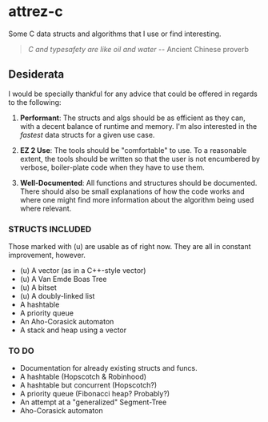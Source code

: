 # attrez-c
Some C data structs and algorithms that I use or find interesting.

> *C and typesafety are like oil and water*
-- Ancient Chinese proverb

## Desiderata
I would be specially thankful for any advice that could be offered in regards to the following:

1. **Performant**: The structs and algs should be as efficient as they can, with a decent balance of runtime and memory. I'm also interested in the _fastest_ data structs for a given use case.
 
2. **EZ 2 Use**: The tools should be "comfortable" to use. To a reasonable extent, the tools should be written so that the user is not encumbered by verbose, boiler-plate code when they have to use them.

3. **Well-Documented**: All functions and structures should be documented. There should also be small explanations of how the code works and where one might find more information about the algorithm being used where relevant. 

### STRUCTS INCLUDED
Those marked with (u) are usable as of right now. They are all in constant improvement, however. 
- (u) A vector (as in a C++-style vector)
- (u) A Van Emde Boas Tree
- (u) A bitset
- (u) A doubly-linked list
- A hashtable
- A priority queue
- An Aho-Corasick automaton
- A stack and heap using a vector

### TO DO
- Documentation for already existing structs and funcs. 
- A hashtable (Hopscotch & Robinhood)
- A hashtable but concurrent (Hopscotch?)
- A priority queue (Fibonacci heap? Probably?)
- An attempt at a "generalized" Segment-Tree
- Aho-Corasick automaton
